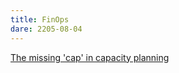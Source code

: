 ```yaml
---
title: FinOps
dare: 2205-08-04
---
```


[The missing 'cap' in capacity planning](https://www.linkedin.com/posts/activity-7356657748761022465-pe8I?utm_medium=ios_app&rcm=ACoAABg2SPwBbYxz1Y9q5hUdYARJinEHCWq3MhQ&utm_source=social_share_send&utm_campaign=copy_link)

